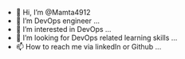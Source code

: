 - 👋 Hi, I’m @Mamta4912
- 👀 I’m DevOps engineer ...
- 🌱 I’m interested in DevOps ...
- 💞️ I’m looking for DevOps related learning skills ...
- 📫 How to reach me via linkedIn or Github ...

<!---
Mamta4912/Mamta4912 is a ✨ special ✨ repository because its `README.md` (this file) appears on your GitHub profile.
You can click the Preview link to take a look at your changes.
--->
